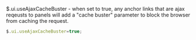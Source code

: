$.ui.useAjaxCacheBuster - when set to true, any anchor links that are ajax reqeusts to panels will add a "cache buster" parameter to block the browser from caching the request.

```js
$.ui.useAjaxCacheBuster=true;
```